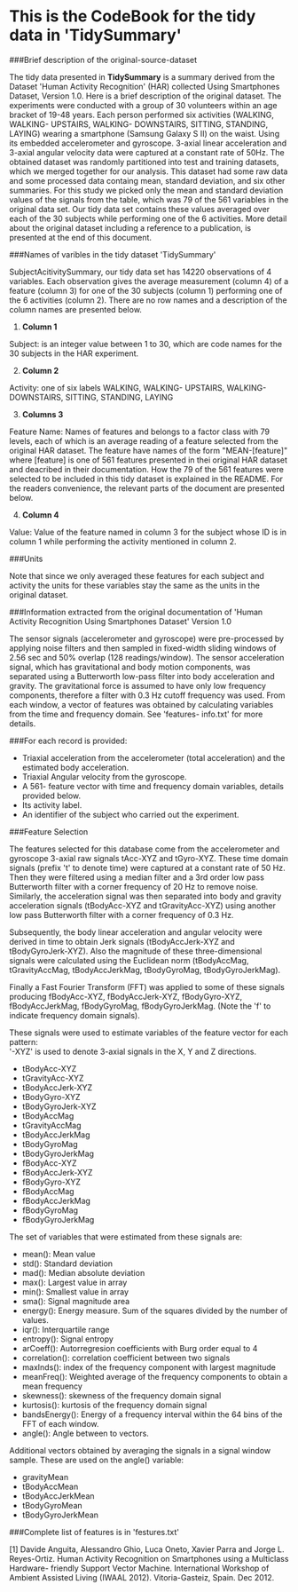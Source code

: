 This is the CodeBook for the tidy data in 'TidySummary'
=================================================================


###Brief description of the original-source-dataset 

The tidy data presented in **TidySummary** is a summary derived from 
the Dataset 'Human Activity Recognition' (HAR) collected Using Smartphones Dataset, 
Version 1.0. Here is a brief description of the original dataset. The experiments were conducted with a group of 30 volunteers within an age bracket of 19-48 years. Each person performed six activities (WALKING, WALKING- UPSTAIRS, WALKING- DOWNSTAIRS, SITTING, STANDING, LAYING) wearing a smartphone (Samsung Galaxy S II) on the waist. Using its embedded accelerometer and gyroscope.  3-axial linear acceleration and 3-axial angular  velocity data were captured at a constant rate of 50Hz. The obtained dataset was randomly partitioned into test and training datasets, which we merged together for our analysis. This dataset had some raw data and some processed data containg mean, standard deviation, and six other summaries.  For this study we picked only the mean and standard deviation values of the signals from the table, which was 79 of the 561 variables in the original data set. Our tidy data set contains these values averaged over each of the 30 subjects while performing  one of the 6 activities. More detail about the original dataset including a reference to a publication, is presented at the end of this document. 

###Names of varibles in the tidy dataset 'TidySummary'

SubjectAcitivitySummary, our tidy data set has 14220 observations of 4 variables.
Each observation gives the average measurement (column 4) of a feature (column 3) for one of the 30 subjects (column 1) performing one of the 6 activities (column 2). There are no row names and a description of the column names are presented below.

1. **Column 1**  

Subject:  is an integer value between 1 to 30, which are code names for the 30 subjects in the HAR experiment.

2. **Column 2**

Activity: one of six labels WALKING, WALKING- UPSTAIRS, WALKING- DOWNSTAIRS, SITTING, STANDING, LAYING

3. **Columns 3**

Feature Name: Names of features and belongs to a factor class with 79 levels, each of which is an average reading of a feature selected from the original HAR dataset. The feature  have names of the form "MEAN-[feature]" where [feature] is one of 561 features presented in thei original HAR dataset and deacribed in their documentation. How the 79 of the 561 features were selected to be included in this tidy dataset is explained in the README. For the readers convenience, the relevant parts of the document are presented below.  

4. **Column 4** 

Value: Value of the feature named in column 3 for the subject whose ID is in column 1 while performing the activity mentioned in column 2. 


###Units 

Note that since we only averaged these features for each subject and activity the units for these variables stay the same as the units in the original dataset.

###Information extracted from the original documentation of 'Human Activity Recognition Using Smartphones Dataset' Version 1.0
 
The sensor signals (accelerometer and gyroscope) were pre-processed by applying noise filters and then sampled in fixed-width sliding windows of 2.56 sec and 50% overlap (128 readings/window). The sensor acceleration signal, which has gravitational and body motion components, was separated using a Butterworth low-pass filter into body acceleration and gravity. The gravitational force is assumed to have only low frequency components, therefore a filter with 0.3 Hz cutoff frequency was used. From each window, a vector of features was obtained by calculating variables from the time and frequency domain. See 'features- info.txt' for more details. 

###For each record is provided:

- Triaxial acceleration from the accelerometer (total acceleration) and the estimated body acceleration.
- Triaxial Angular velocity from the gyroscope. 
- A 561- feature vector with time and frequency domain variables, details provided below. 
- Its activity label. 
- An identifier of the subject who carried out the experiment.

###Feature Selection 

The features selected for this database come from the accelerometer and gyroscope 3-axial raw signals tAcc-XYZ and tGyro-XYZ. These time domain signals (prefix 't' to denote time) were captured at a constant rate of 50 Hz. Then they were filtered using a median filter and a 3rd order low pass Butterworth filter with a corner frequency of 20 Hz to remove noise. Similarly, the acceleration signal was then separated into body and gravity acceleration signals (tBodyAcc-XYZ and tGravityAcc-XYZ) using another low pass Butterworth filter with a corner frequency of 0.3 Hz. 

Subsequently, the body linear acceleration and angular velocity were derived in time to obtain Jerk signals (tBodyAccJerk-XYZ and tBodyGyroJerk-XYZ). Also the magnitude of these three-dimensional signals were calculated using the Euclidean norm (tBodyAccMag, tGravityAccMag, tBodyAccJerkMag, tBodyGyroMag, tBodyGyroJerkMag). 

Finally a Fast Fourier Transform (FFT) was applied to some of these signals producing fBodyAcc-XYZ, fBodyAccJerk-XYZ, fBodyGyro-XYZ, fBodyAccJerkMag, fBodyGyroMag, fBodyGyroJerkMag. (Note the 'f' to indicate frequency domain signals). 

These signals were used to estimate variables of the feature vector for each pattern:  
'-XYZ' is used to denote 3-axial signals in the X, Y and Z directions.

- tBodyAcc-XYZ
- tGravityAcc-XYZ
- tBodyAccJerk-XYZ
- tBodyGyro-XYZ
- tBodyGyroJerk-XYZ
- tBodyAccMag
- tGravityAccMag
- tBodyAccJerkMag
- tBodyGyroMag
- tBodyGyroJerkMag
- fBodyAcc-XYZ
- fBodyAccJerk-XYZ
- fBodyGyro-XYZ
- fBodyAccMag
- fBodyAccJerkMag
- fBodyGyroMag
- fBodyGyroJerkMag

The set of variables that were estimated from these signals are: 

- mean(): Mean value
- std(): Standard deviation
- mad(): Median absolute deviation 
- max(): Largest value in array
- min(): Smallest value in array
- sma(): Signal magnitude area
- energy(): Energy measure. Sum of the squares divided by the number of values. 
- iqr(): Interquartile range 
- entropy(): Signal entropy
- arCoeff(): Autorregresion coefficients with Burg order equal to 4
- correlation(): correlation coefficient between two signals
- maxInds(): index of the frequency component with largest magnitude
- meanFreq(): Weighted average of the frequency components to obtain a mean frequency
- skewness(): skewness of the frequency domain signal 
- kurtosis(): kurtosis of the frequency domain signal 
- bandsEnergy(): Energy of a frequency interval within the 64 bins of the FFT of each window.
- angle(): Angle between to vectors.

Additional vectors obtained by averaging the signals in a signal window sample. These are used on the angle() variable:

- gravityMean
- tBodyAccMean
- tBodyAccJerkMean
- tBodyGyroMean
- tBodyGyroJerkMean

###Complete list of features is in 'festures.txt'


[1] Davide Anguita, Alessandro Ghio, Luca Oneto, Xavier Parra and Jorge L. Reyes-Ortiz. Human Activity Recognition on Smartphones using a Multiclass Hardware- friendly Support Vector Machine. International Workshop of Ambient Assisted Living (IWAAL 2012). Vitoria-Gasteiz, Spain. Dec 2012.